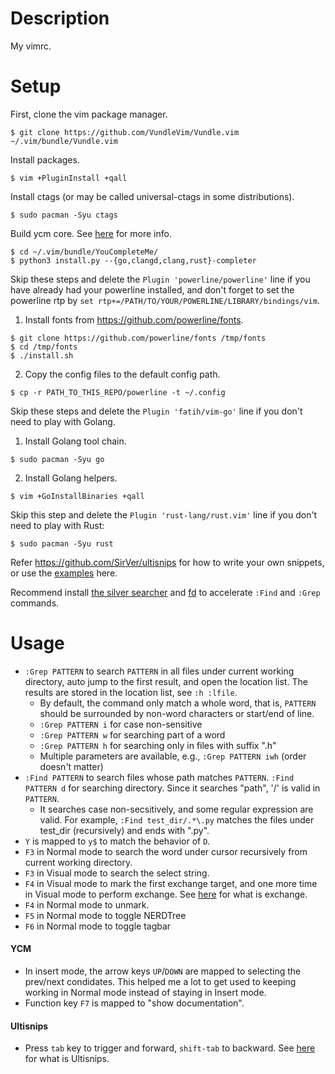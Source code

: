 # Description
My vimrc.

# Setup
First, clone the vim package manager.
```
$ git clone https://github.com/VundleVim/Vundle.vim ~/.vim/bundle/Vundle.vim
```

Install packages.
```
$ vim +PluginInstall +qall
```

Install ctags (or may be called universal-ctags in some distributions).
```
$ sudo pacman -Syu ctags
```

Build ycm core. See [here](https://github.com/ycm-core/YouCompleteMe#linux-64-bit) for more info.
```
$ cd ~/.vim/bundle/YouCompleteMe/
$ python3 install.py --{go,clangd,clang,rust}-completer
```

Skip these steps and delete the `Plugin 'powerline/powerline'` line if you have already had your powerline installed, and don't forget to set the powerline rtp by `set rtp+=/PATH/TO/YOUR/POWERLINE/LIBRARY/bindings/vim`.
1. Install fonts from https://github.com/powerline/fonts.
```
$ git clone https://github.com/powerline/fonts /tmp/fonts
$ cd /tmp/fonts
$ ./install.sh
```
2. Copy the config files to the default config path.
```
$ cp -r PATH_TO_THIS_REPO/powerline -t ~/.config
```

Skip these steps and delete the `Plugin 'fatih/vim-go'` line if you don't need to play with Golang.
1. Install Golang tool chain.
```
$ sudo pacman -Syu go
```
2. Install Golang helpers.
```
$ vim +GoInstallBinaries +qall
```

Skip this step and delete the `Plugin 'rust-lang/rust.vim'` line if you don't need to play with Rust:
```
$ sudo pacman -Syu rust
```

Refer https://github.com/SirVer/ultisnips for how to write your own snippets, or use the [examples](https://github.com/honza/vim-snippets) here.

Recommend install [the silver searcher](https://github.com/ggreer/the_silver_searcher) and [fd](https://github.com/sharkdp/fd) to accelerate `:Find` and `:Grep` commands.

# Usage
* `:Grep PATTERN` to search `PATTERN` in all files under current working directory, auto jump to the first result, and open the location list. The results are stored in the location list, see `:h :lfile`.
  * By default, the command only match a whole word, that is, `PATTERN` should be surrounded by non-word characters or start/end of line.
  * `:Grep PATTERN i` for case non-sensitive
  * `:Grep PATTERN w` for searching part of a word
  * `:Grep PATTERN h` for searching only in files with suffix ".h"
  * Multiple parameters are available, e.g., `:Grep PATTERN iwh` (order doesn't matter)
* `:Find PATTERN` to search files whose path matches `PATTERN`. `:Find PATTERN d` for searching directory. Since it searches "path", '/' is valid in `PATTERN`.
  * It searches case non-secsitively, and some regular expression are valid. For example, `:Find test_dir/.*\.py` matches the files under test\_dir (recursively) and ends with ".py".
* `Y` is mapped to `y$` to match the behavior of `D`.
* `F3` in Normal mode to search the word under cursor recursively from current working directory.
* `F3` in Visual mode to search the select string.
* `F4` in Visual mode to mark the first exchange target, and one more time in Visual mode to perform exchange. See [here](https://github.com/tommcdo/vim-exchange) for what is exchange.
* `F4` in Normal mode to unmark.
* `F5` in Normal mode to toggle NERDTree
* `F6` in Normal mode to toggle tagbar
#### YCM
* In insert mode, the arrow keys `UP`/`DOWN` are mapped to selecting the prev/next condidates. This helped me a lot to get used to keeping working in Normal mode instead of staying in Insert mode.
* Function key `F7` is mapped to "show documentation".
#### Ultisnips
* Press `tab` key to trigger and forward, `shift-tab` to backward. See [here](https://github.com/SirVer/ultisnips) for what is Ultisnips.
